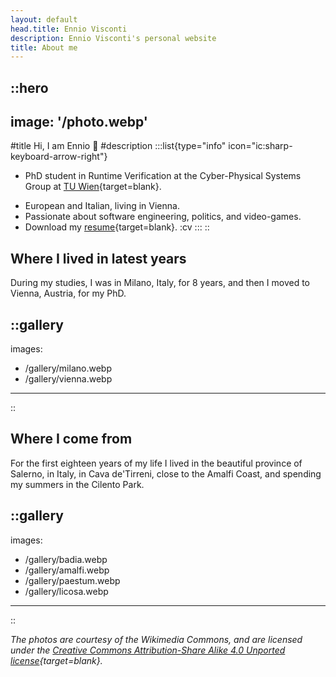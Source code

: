 ```yaml
---
layout: default
head.title: Ennio Visconti
description: Ennio Visconti's personal website
title: About me
---
```


::hero
---
image: '/photo.webp'
---
#title
Hi, I am Ennio :wave:
#description
:::list{type="info" icon="ic:sharp-keyboard-arrow-right"}
- PhD student in Runtime Verification at the Cyber-Physical Systems Group at [TU Wien](https://informatics.tuwien.ac.at/orgs/e191-01){target=blank}.
<!-- - Co-Founder & CTO of [](https://fyblo.com){target=blank alt=Fyblo .fyblo} -->
- European and Italian, living in Vienna.
- Passionate about software engineering, politics, and video-games.
- Download my [resume](https://enniovisco.github.io/CV/main.pdf){target=blank}. :cv
:::
::

<!-- - Use [**30+ built-in**](https://elements.nuxt.space) components in your Markdown pages. -->


<!-- Lorem ipsum dolor sit amet, consectetur adipiscing elit. Sed non risus. Suspendisse lectus tortor, dignissim sit amet, adipiscing nec, ultricies sed, dolor. Cras elementum ultrices diam. Maecenas ligula massa, varius a, semper congue, euismod non, mi. Proin porttitor, orci nec nonummy molestie, enim est eleifend mi, non fermentum diam nisl sit amet erat. Duis semper. Duis arcu massa, scelerisque vitae, consequat in, pretium a, enim.   -->

## Where I lived in latest years
During my studies, I was in Milano, Italy, for 8 years, and then I moved to Vienna, Austria, for my PhD.

::gallery
---
images:
  - /gallery/milano.webp
  - /gallery/vienna.webp
---
::

## Where I come from

For the first eighteen years of my life I lived in the beautiful province of Salerno, in Italy, in Cava de'Tirreni, close to the Amalfi Coast, and spending my summers in the Cilento Park. 

::gallery
---
images:
  - /gallery/badia.webp
  - /gallery/amalfi.webp
  - /gallery/paestum.webp
  - /gallery/licosa.webp
---
::

_The photos are courtesy of the Wikimedia Commons, and are licensed under the [Creative Commons Attribution-Share Alike 4.0 Unported license](https://creativecommons.org/licenses/by-sa/4.0/){target=blank}._